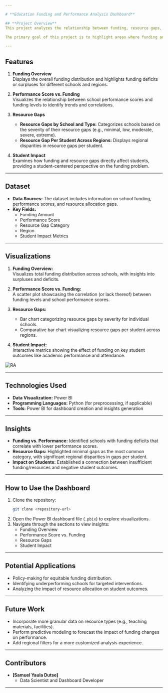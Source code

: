 ```yaml
---

# **Education Funding and Performance Analysis Dashboard**

## **Project Overview**
This project analyzes the relationship between funding, resource gaps, and student performance across various schools and regions. Using interactive visualizations, the dashboard provides insights into funding deficits, resource allocation gaps, and their impact on educational outcomes.

The primary goal of this project is to highlight areas where funding and resources are inadequate, allowing stakeholders to make data-driven decisions to optimize educational performance.

---
```


## **Features**
1. **Funding Overview**  
   Displays the overall funding distribution and highlights funding deficits or surpluses for different schools and regions.  

2. **Performance Score vs. Funding**  
   Visualizes the relationship between school performance scores and funding levels to identify trends and correlations.  

3. **Resource Gaps**  
   - **Resource Gaps by School and Type:** Categorizes schools based on the severity of their resource gaps (e.g., minimal, low, moderate, severe, extreme).  
   - **Resource Gap Per Student Across Regions:** Displays regional disparities in resource gaps per student.  

4. **Student Impact**  
   Examines how funding and resource gaps directly affect students, providing a student-centered perspective on the funding problem.  

---

## **Dataset**
- **Data Sources:** The dataset includes information on school funding, performance scores, and resource allocation gaps.  
- **Key Fields:**
  - Funding Amount
  - Performance Score
  - Resource Gap Category
  - Region  
  - Student Impact Metrics  

---

## **Visualizations**
1. **Funding Overview:**  
   Visualizes total funding distribution across schools, with insights into surpluses and deficits.  

2. **Performance Score vs. Funding:**  
   A scatter plot showcasing the correlation (or lack thereof) between funding levels and school performance scores.  

3. **Resource Gaps:**  
   - Bar chart categorizing resource gaps by severity for individual schools.  
   - Comparative bar chart visualizing resource gaps per student across regions.  

4. **Student Impact:**  
   Interactive metrics showing the effect of funding on key student outcomes like academic performance and attendance.  

![RA](https://github.com/user-attachments/assets/0bdc1e50-1822-4597-bf20-79a8acf27696)

---

## **Technologies Used**
- **Data Visualization:** Power BI  
- **Programming Languages:** Python (for preprocessing, if applicable)  
- **Tools:** Power BI for dashboard creation and insights generation  

---

## **Insights**
- **Funding vs. Performance:** Identified schools with funding deficits that correlate with lower performance scores.  
- **Resource Gaps:** Highlighted minimal gaps as the most common category, with significant regional disparities in gaps per student.  
- **Impact on Students:** Established a connection between insufficient funding/resources and negative student outcomes.

---

## **How to Use the Dashboard**
1. Clone the repository:  
   ```bash
   git clone <repository-url>
   ```
2. Open the Power BI dashboard file (`.pbix`) to explore visualizations.
3. Navigate through the sections to view insights:
   - Funding Overview
   - Performance Score vs. Funding
   - Resource Gaps
   - Student Impact  

---

## **Potential Applications**
- Policy-making for equitable funding distribution.  
- Identifying underperforming schools for targeted interventions.  
- Analyzing the impact of resource allocation on student outcomes.  

---

## **Future Work**
- Incorporate more granular data on resource types (e.g., teaching materials, facilities).  
- Perform predictive modeling to forecast the impact of funding changes on performance.  
- Add regional filters for a more customized analysis experience.  

---

## **Contributors**
- **[Samuel Yaula Dutse]**  
  - Data Scientist and Dashboard Developer  
---
